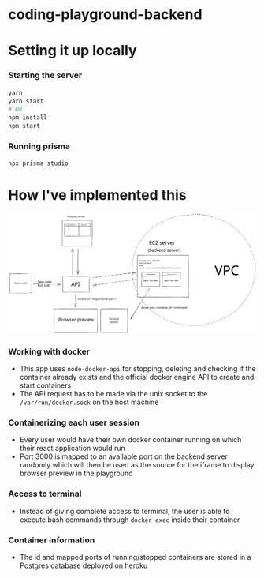 # coding-playground-backend

# Setting it up locally 

### Starting the server
```bash
yarn 
yarn start
# OR 
npm install 
npm start
```

### Running prisma
```bash
npx prisma studio
```

# How I've implemented this
<img src="coding_playground_design.svg">

### Working with docker
- This app uses `node-docker-api` for stopping, deleting and checking if the container already exists and the official docker engine API to create and start containers
- The API request has to be made via the unix socket to the `/var/run/docker.sock` on the host machine

### Containerizing each user session
- Every user would have their own docker container running on which their react application would run
- Port 3000 is mapped to an available port on the backend server randomly which will then be used as the source for the iframe to display browser preview in the playground

### Access to terminal
- Instead of giving complete access to terminal, the user is able to execute bash commands through `docker exec` inside their container

### Container information
- The id and mapped ports of running/stopped containers are stored in a Postgres database deployed on heroku
